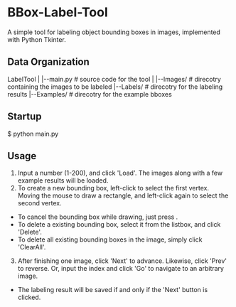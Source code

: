 BBox-Label-Tool
===============

A simple tool for labeling object bounding boxes in images, implemented with Python Tkinter.

Data Organization
-----------------
LabelTool
|
|--main.py  # source code for the tool 
|
|--Images/  # direcotry containing the images to be labeled
|--Labels/  # direcotry for the labeling results
|--Examples/ # direcotry for the example bboxes

Startup
-------
$ python main.py

Usage
-----
1. Input a number (1-200), and click 'Load'. The images along with a few example results will be loaded.
2. To create a new bounding box, left-click to select the first vertex. Moving the mouse to draw a rectangle, and left-click again to select the second vertex.
  - To cancel the bounding box while drawing, just press <Esc>.
  - To delete a existing bounding box, select it from the listbox, and click 'Delete'.
  - To delete all existing bounding boxes in the image, simply click 'ClearAll'.
3. After finishing one image, click 'Next' to advance. Likewise, click 'Prev' to reverse. Or, input the index and click 'Go' to navigate to an arbitrary image.
  - The labeling result will be saved if and only if the 'Next' button is clicked.
